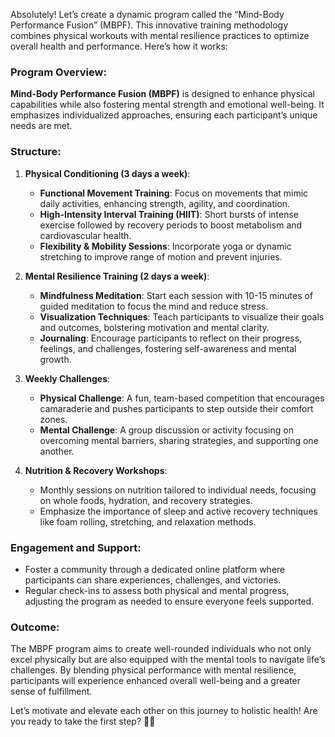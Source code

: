 Absolutely! Let’s create a dynamic program called the “Mind-Body Performance Fusion” (MBPF). This innovative training methodology combines physical workouts with mental resilience practices to optimize overall health and performance. Here’s how it works:

### Program Overview:
**Mind-Body Performance Fusion (MBPF)** is designed to enhance physical capabilities while also fostering mental strength and emotional well-being. It emphasizes individualized approaches, ensuring each participant’s unique needs are met.

### Structure:
1. **Physical Conditioning (3 days a week)**:
   - **Functional Movement Training**: Focus on movements that mimic daily activities, enhancing strength, agility, and coordination.
   - **High-Intensity Interval Training (HIIT)**: Short bursts of intense exercise followed by recovery periods to boost metabolism and cardiovascular health.
   - **Flexibility & Mobility Sessions**: Incorporate yoga or dynamic stretching to improve range of motion and prevent injuries.

2. **Mental Resilience Training (2 days a week)**:
   - **Mindfulness Meditation**: Start each session with 10-15 minutes of guided meditation to focus the mind and reduce stress.
   - **Visualization Techniques**: Teach participants to visualize their goals and outcomes, bolstering motivation and mental clarity.
   - **Journaling**: Encourage participants to reflect on their progress, feelings, and challenges, fostering self-awareness and mental growth.

3. **Weekly Challenges**:
   - **Physical Challenge**: A fun, team-based competition that encourages camaraderie and pushes participants to step outside their comfort zones.
   - **Mental Challenge**: A group discussion or activity focusing on overcoming mental barriers, sharing strategies, and supporting one another.

4. **Nutrition & Recovery Workshops**:
   - Monthly sessions on nutrition tailored to individual needs, focusing on whole foods, hydration, and recovery strategies. 
   - Emphasize the importance of sleep and active recovery techniques like foam rolling, stretching, and relaxation methods.

### Engagement and Support:
- Foster a community through a dedicated online platform where participants can share experiences, challenges, and victories. 
- Regular check-ins to assess both physical and mental progress, adjusting the program as needed to ensure everyone feels supported.

### Outcome:
The MBPF program aims to create well-rounded individuals who not only excel physically but are also equipped with the mental tools to navigate life’s challenges. By blending physical performance with mental resilience, participants will experience enhanced overall well-being and a greater sense of fulfillment.

Let’s motivate and elevate each other on this journey to holistic health! Are you ready to take the first step? 💪✨